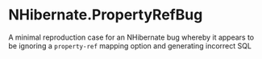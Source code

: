 # NHibernate.PropertyRefBug
A minimal reproduction case for an NHibernate bug whereby it appears to be ignoring a `property-ref` mapping option and generating incorrect SQL
